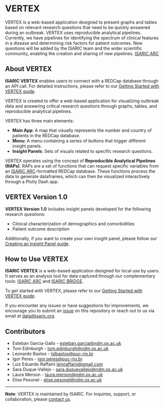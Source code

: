 # VERTEX
VERTEX is a web-based application designed to present graphs and tables based on relevant research questions that need to be quickly answered during an outbreak. VERTEX uses reproducible analytical pipelines. Currently, we have pipelines for identifying the spectrum of clinical features in a disease and determining risk factors for patient outcomes. New questions will be added by the ISARIC team and the wider scientific community, enabling the creation and sharing of new pipelines. [ISARIC ARC](https://github.com/ISARICResearch/ARC) 

## About VERTEX

**ISARIC VERTEX** enables users to connect with a REDCap database through an API call. For detailed instructions, please refer to our [Getting Started with VERTEX guide](https://isaricresearch.github.io/Training/vertex_starting.html).

VERTEX is created to offer a web-based application for visualizing outbreak data and answering critical research questions through graphs, tables, and reproducible analytical pipelines. 

VERTEX has three main elements:
  - **Main App**: A map that visually represents the number and country of patients in the REDCap database.
  - **Menu**: A menu containing a series of buttons that trigger different insight panels.
  - **Insight Panels**: Sets of visuals related to specific research questions.

VERTEX operates using the concept of **Reproducible Analytical Pipelines (RAPs)**. RAPs are a set of functions that can request specific variables from an [ISARIC ARC](https://github.com/ISARICResearch/ARC)-formatted REDCap database. These functions process the data to generate dataframes, which can then be visualized interactively through a Plotly Dash app.

## VERTEX Version 1.0

**VERTEX Version 1.0** includes insight panels developed for the following research questions:
- Clinical characterization of demographics and comorbidities
- Patient outcome description

Additionally, if you want to create your own insight panel, please follow our [Creating an Insight Panel guide](https://isaricresearch.github.io/Training/insight_panel.html).


## How to Use VERTEX
**ISARIC VERTEX** is a web-based application designed for local use by users. It serves as an analysis tool for data captured through our complementary tools: [ISARIC ARC](https://github.com/ISARICResearch/ARC) and [ISARIC BRIDGE](https://github.com/ISARICResearch/BRIDGE).

To get started with VERTEX, please refer to our [Getting Started with VERTEX guide](https://isaricresearch.github.io/Training/vertex_starting.html).

If you encounter any issues or have suggestions for improvements, we encourage you to submit an [issue](https://github.com/ISARICResearch/VERTEX/issues) on this repository or reach out to us via email at [data@isaric.org](mailto:data@isaric.org).


## Contributors

- Esteban Garcia-Gallo - [esteban.garcia@ndm.ox.ac.uk](mailto:esteban.garcia@ndm.ox.ac.uk)
- Tom Edinburgh - [tom.edinburgh@ndm.ox.ac.uk](mailto:tom.edinburgh@ndm.ox.ac.uk)
- Leonardo Bastos - [lslbastos@puc-rio.br](mailto:lslbastos@puc-rio.br)
- Igor Peres - [igor.peres@puc-rio.br](mailto:igor.peres@puc-rio.br)
- Luiz Eduardo Raffaini [lemraffaini@gmail.com](mailto:lemraffaini@gmail.com)
- Sara Duque-Vallejo - [sara.duquevallejo@ndm.ox.ac.uk](mailto:sara.duquevallejo@ndm.ox.ac.uk)
- Laura Merson - [laura.merson@ndm.ox.ac.uk](mailto:laura.merson@ndm.ox.ac.uk)
- Elise Pesonel - [elise.pesonel@ndm.ox.ac.uk](mailto:elise.pesonel@ndm.ox.ac.uk)

---

**Note**: VERTEX is maintained by ISARIC. For inquiries, support, or collaboration, please [contact us](mailto:data@isaric.org).
